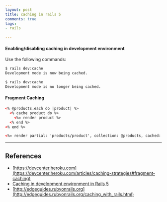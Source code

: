 ```yaml
---
layout: post
title: caching in rails 5
comments: true
tags:
- rails

---
```


<!--more-->




#### Enabling/disabling caching in development environment

Use the following commands:

```bash
$ rails dev:cache
Development mode is now being cached.
```

```bash
$ rails dev:cache
Development mode is no longer being cached.
```

#### Fragment Caching

```html
<% @products.each do |product| %>
  <% cache product do %>
    <%= render product %>
  <% end %>
<% end %>
```

```html
<%= render partial: 'products/product', collection: @products, cached: true %>
```

---

## References

- [https://devcenter.heroku.com](https://devcenter.heroku.com/articles/caching-strategies#fragment-caching)
- [Caching in development environment in Rails 5](http://blog.bigbinary.com/2016/01/25/caching-in-development-environment-in-rails5.html)
- [http://edgeguides.rubyonrails.org](http://edgeguides.rubyonrails.org/caching_with_rails.html)
